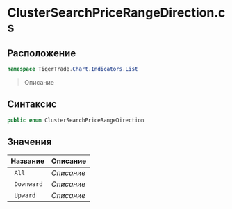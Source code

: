 
# ClusterSearchPriceRangeDirection.cs
## Расположение
```csharp
namespace TigerTrade.Chart.Indicators.List
```



> Описание

## Синтаксис
```csharp
public enum ClusterSearchPriceRangeDirection
```


## Значения
| Название | Описание |
| --- | --- |
| ` All` | *Описание* |
| ` Downward` | *Описание* |
| ` Upward` | *Описание* |



